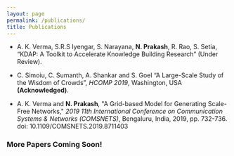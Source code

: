```yaml
---
layout: page
permalink: /publications/
title: Publications
---
```


* A. K. Verma, S.R.S Iyengar, S. Narayana, **N. Prakash**, R. Rao, S. Setia, “KDAP: A Toolkit to Accelerate Knowledge Building Research” (Under Review).

* C. Simoiu, C. Sumanth, A. Shankar and S. Goel “A Large-Scale Study of the Wisdom of Crowds”, <em>HCOMP 2019</em>, Washington, USA **(Acknowledged)**.

* A. K. Verma and **N. Prakash**, "A Grid-based Model for Generating Scale-Free Networks," <em>2019 11th International Conference on Communication Systems & Networks (COMSNETS)</em>, Bengaluru, India, 2019, pp. 732-736. <br>doi: 10.1109/COMSNETS.2019.8711403

### More Papers Coming Soon!